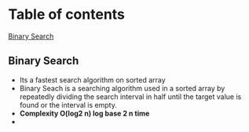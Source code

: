 # Table of contents
[Binary Search](#binary-search)

## Binary Search
- Its a fastest search algorithm on sorted array
- Binary Seach is a searching algorithm used in a sorted array by repeatedly dividing the search interval in half until the target value is found or the interval is empty.
- **Complexity O(log2 n) log base 2 n time**
- 
